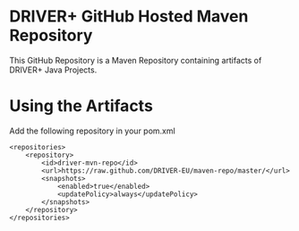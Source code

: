 # DRIVER+ GitHub Hosted Maven Repository

This GitHub Repository is a Maven Repository containing artifacts of DRIVER+ Java Projects.

# Using the Artifacts

Add the following repository in your pom.xml

```
<repositories>
    <repository>
        <id>driver-mvn-repo</id>
        <url>https://raw.github.com/DRIVER-EU/maven-repo/master/</url>
        <snapshots>
            <enabled>true</enabled>
            <updatePolicy>always</updatePolicy>
        </snapshots>
    </repository>
</repositories>
```
